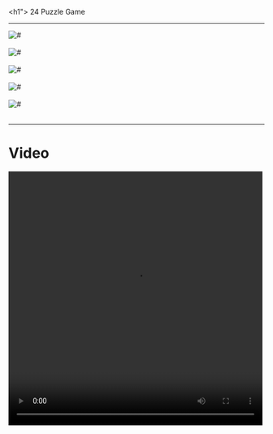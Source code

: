 <h1">
    24 Puzzle Game
</h1>
<hr>
<img src="1.png" alt="#">
<br><br>
<img src="2.png" alt="#"> 
<br><br>
<img src="3.png" alt="#">
<br><br>
<img src="4.png" alt="#">
<br><br>
<img src="5.png" alt="#">
<br><br>

<hr>
<h1>Video</h1>
<video src="pf project.mp4" width="500px" height="500px" controls ></video>